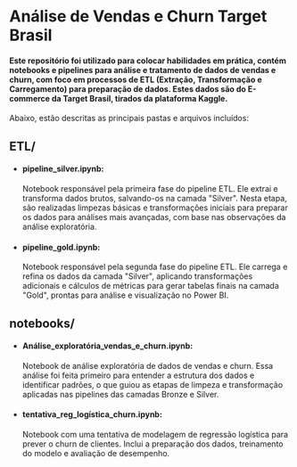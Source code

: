 # Análise de Vendas e Churn Target Brasil


#### Este repositório foi utilizado para colocar habilidades em prática, contém notebooks e pipelines para análise e tratamento de dados de vendas e churn, com foco em processos de ETL (Extração, Transformação e Carregamento) para preparação de dados. Estes dados são do E-commerce da Target Brasil, tirados da plataforma Kaggle.
Abaixo, estão descritas as principais pastas e arquivos incluídos:

## ETL/

- #### pipeline_silver.ipynb:
  Notebook responsável pela primeira fase do pipeline ETL. Ele extrai e transforma dados brutos, salvando-os na camada "Silver". Nesta etapa, são realizadas limpezas básicas e transformações iniciais para preparar os dados para análises mais avançadas, com base nas observações da análise exploratória.

- #### pipeline_gold.ipynb:
  Notebook responsável pela segunda fase do pipeline ETL. Ele carrega e refina os dados da camada "Silver", aplicando transformações adicionais e cálculos de métricas para gerar tabelas finais na camada "Gold", prontas para análise e visualização no Power BI.

## notebooks/

- #### Análise_exploratória_vendas_e_churn.ipynb:
  Notebook de análise exploratória de dados de vendas e churn. Essa análise foi feita primeiro para entender a estrutura dos dados e identificar padrões, o que guiou as etapas de limpeza e transformação aplicadas nas pipelines das camadas Bronze e Silver.

- #### tentativa_reg_logística_churn.ipynb:
  Notebook com uma tentativa de modelagem de regressão logística para prever o churn de clientes. Inclui a preparação dos dados, treinamento do modelo e avaliação de desempenho.
